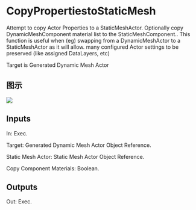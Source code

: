 # CopyPropertiestoStaticMesh

Attempt to copy Actor Properties to a StaticMeshActor. Optionally copy DynamicMeshComponent material list to the StaticMeshComponent.. This function is useful when (eg) swapping from a DynamicMeshActor to a StaticMeshActor as it will allow. many configured Actor settings to be preserved (like assigned DataLayers, etc)

Target is Generated Dynamic Mesh Actor

## 图示

![]($-20221218-18454802.png)

## Inputs

In: Exec.

Target: Generated Dynamic Mesh Actor Object Reference.

Static Mesh Actor: Static Mesh Actor Object Reference.

Copy Component Materials: Boolean.  

## Outputs

Out: Exec.

